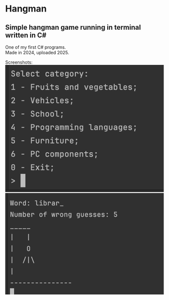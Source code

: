 # Hangman
## Simple hangman game running in terminal written in C#  
One of my first C# programs.  
Made in 2024, uploaded 2025.

Screenshots:  
![Category selector](https://github.com/Sun8ox/Hangman/blob/8fa1f0cb3afdd3454e941df11857637047ce6563/Screenshots/categorySelector.png)  
![Gameplay](https://github.com/Sun8ox/Hangman/blob/8fa1f0cb3afdd3454e941df11857637047ce6563/Screenshots/gameplay.png)  
